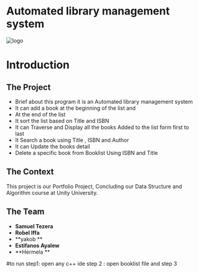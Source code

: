 # Automated library management system
![logo](https://i.imgur.com/VGUIu8K.png)
# Introduction
## The Project
  * Brief about this program it is an Automated library management system
  * It can add a book at the beginning of the list and
  * At the end of the list
  * It sort the list based on Title and ISBN
  * It can Traverse and Display all the books Added to the list form first to last
  * It Search a book using Title , ISBN and Author
  * It can Update the books detail
  * Delete a specific book from Booklist Using ISBN and Title

  ## The Context 
  This project is our Portfolio Project, Concluding our Data Structure and Algorithm course at Unity University.
  ## The Team
  * **Samuel Tezera**
  * **Robel Iffa**
  * **yakob **
  * **Estifanos Ayalew**
  * **Hermela **
  
   
   #to run 
   step1: open any c++ ide
   step 2 : open booklist file and
   step 3

